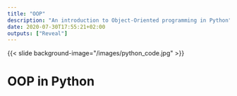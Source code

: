 ```yaml
---
title: "OOP"
description: "An introduction to Object-Oriented programming in Python"
date: 2020-07-30T17:55:21+02:00
outputs: ["Reveal"]
---
```


{{< slide background-image="/images/python_code.jpg" >}}

# OOP in Python